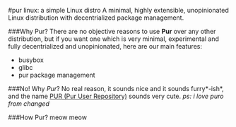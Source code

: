 #pur linux: a simple Linux distro
A minimal, highly extensible, unopinionated Linux distribution with decentrialized package management.

###Why Pur?
There are no objective reasons to use **Pur** over any other distribution, but if you want one which is very minimal, experimental and fully decentrialized and unopinionated, here are our main features:
* busybox
* glibc
* pur package management

###No! Why *Pur*?
No real reason, it sounds nice and it sounds furry*-ish*, and the name [PUR (Pur User Repository)](https://github.com/purlinux/pur-community) sounds very cute.
*ps: i love puro from changed*

###How Pur?
meow meow
